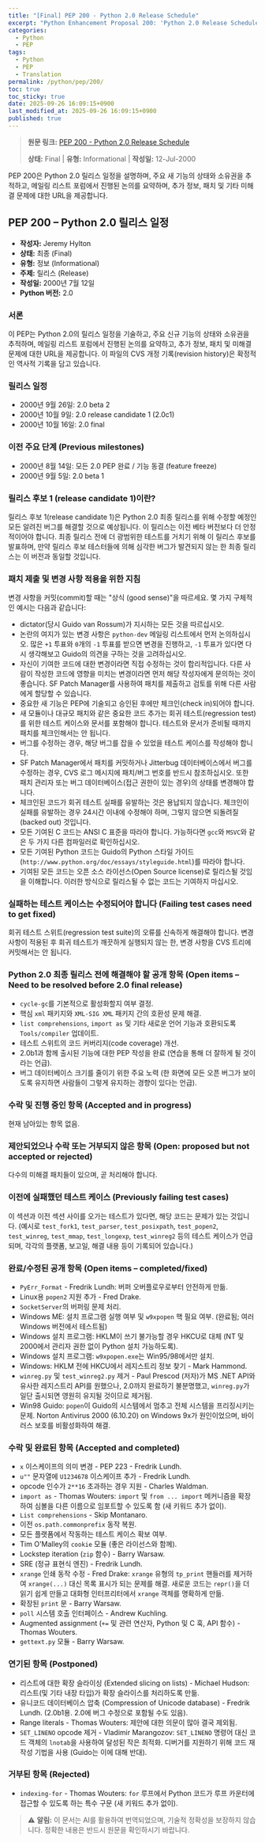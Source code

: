 ```yaml
---
title: "[Final] PEP 200 - Python 2.0 Release Schedule"
excerpt: "Python Enhancement Proposal 200: 'Python 2.0 Release Schedule'에 대한 한국어 번역입니다."
categories:
  - Python
  - PEP
tags:
  - Python
  - PEP
  - Translation
permalink: /python/pep/200/
toc: true
toc_sticky: true
date: 2025-09-26 16:09:15+0900
last_modified_at: 2025-09-26 16:09:15+0900
published: true
---
```

> **원문 링크:** [PEP 200 - Python 2.0 Release Schedule](https://peps.python.org/pep-0200/)
>
> **상태:** Final | **유형:** Informational | **작성일:** 12-Jul-2000


 PEP 200은 Python 2.0 릴리스 일정을 설명하며, 주요 새 기능의 상태와 소유권을 추적하고, 메일링 리스트 포럼에서 진행된 논의를 요약하며, 추가 정보, 패치 및 기타 미해결 문제에 대한 URL을 제공합니다.

## PEP 200 – Python 2.0 릴리스 일정

*   **작성자:** Jeremy Hylton
*   **상태:** 최종 (Final)
*   **유형:** 정보 (Informational)
*   **주제:** 릴리스 (Release)
*   **작성일:** 2000년 7월 12일
*   **Python 버전:** 2.0

### 서론

이 PEP는 Python 2.0의 릴리스 일정을 기술하고, 주요 신규 기능의 상태와 소유권을 추적하며, 메일링 리스트 포럼에서 진행된 논의를 요약하고, 추가 정보, 패치 및 미해결 문제에 대한 URL을 제공합니다. 이 파일의 CVS 개정 기록(revision history)은 확정적인 역사적 기록을 담고 있습니다.

### 릴리스 일정

*   2000년 9월 26일: 2.0 beta 2
*   2000년 10월 9일: 2.0 release candidate 1 (2.0c1)
*   2000년 10월 16일: 2.0 final

### 이전 주요 단계 (Previous milestones)

*   2000년 8월 14일: 모든 2.0 PEP 완료 / 기능 동결 (feature freeze)
*   2000년 9월 5일: 2.0 beta 1

### 릴리스 후보 1 (release candidate 1)이란?

릴리스 후보 1(release candidate 1)은 Python 2.0 최종 릴리스를 위해 수정할 예정인 모든 알려진 버그를 해결할 것으로 예상됩니다. 이 릴리스는 이전 베타 버전보다 더 안정적이어야 합니다. 최종 릴리스 전에 더 광범위한 테스트를 거치기 위해 이 릴리스 후보를 발표하며, 만약 릴리스 후보 테스터들에 의해 심각한 버그가 발견되지 않는 한 최종 릴리스는 이 버전과 동일할 것입니다.

### 패치 제출 및 변경 사항 적용을 위한 지침

변경 사항을 커밋(commit)할 때는 "상식 (good sense)"을 따르세요. 몇 가지 구체적인 예시는 다음과 같습니다:

*   dictator(당시 Guido van Rossum)가 지시하는 모든 것을 따르십시오.
*   논란의 여지가 있는 변경 사항은 `python-dev` 메일링 리스트에서 먼저 논의하십시오. 많은 `+1` 투표와 `0`개의 `-1` 투표를 받으면 변경을 진행하고, `-1` 투표가 있다면 다시 생각해보고 Guido의 의견을 구하는 것을 고려하십시오.
*   자신이 기여한 코드에 대한 변경이라면 직접 수정하는 것이 합리적입니다. 다른 사람이 작성한 코드에 영향을 미치는 변경이라면 먼저 해당 작성자에게 문의하는 것이 좋습니다. SF Patch Manager를 사용하여 패치를 제출하고 검토를 위해 다른 사람에게 할당할 수 있습니다.
*   중요한 새 기능은 PEP에 기술되고 승인된 후에만 체크인(check in)되어야 합니다.
*   새 모듈이나 대규모 패치와 같은 중요한 코드 추가는 회귀 테스트(regression test)를 위한 테스트 케이스와 문서를 포함해야 합니다. 테스트와 문서가 준비될 때까지 패치를 체크인해서는 안 됩니다.
*   버그를 수정하는 경우, 해당 버그를 잡을 수 있었을 테스트 케이스를 작성해야 합니다.
*   SF Patch Manager에서 패치를 커밋하거나 Jitterbug 데이터베이스에서 버그를 수정하는 경우, CVS 로그 메시지에 패치/버그 번호를 반드시 참조하십시오. 또한 패치 관리자 또는 버그 데이터베이스(접근 권한이 있는 경우)의 상태를 변경해야 합니다.
*   체크인된 코드가 회귀 테스트 실패를 유발하는 것은 용납되지 않습니다. 체크인이 실패를 유발하는 경우 24시간 이내에 수정해야 하며, 그렇지 않으면 되돌려질(backed out) 것입니다.
*   모든 기여된 C 코드는 ANSI C 표준을 따라야 합니다. 가능하다면 `gcc`와 `MSVC`와 같은 두 가지 다른 컴파일러로 확인하십시오.
*   모든 기여된 Python 코드는 Guido의 Python 스타일 가이드(`http://www.python.org/doc/essays/styleguide.html`)를 따라야 합니다.
*   기여된 모든 코드는 오픈 소스 라이선스(Open Source license)로 릴리스될 것임을 이해합니다. 이러한 방식으로 릴리스될 수 없는 코드는 기여하지 마십시오.

### 실패하는 테스트 케이스는 수정되어야 합니다 (Failing test cases need to get fixed)

회귀 테스트 스위트(regression test suite)의 오류를 신속하게 해결해야 합니다. 변경 사항이 적용된 후 회귀 테스트가 깨끗하게 실행되지 않는 한, 변경 사항을 CVS 트리에 커밋해서는 안 됩니다.

### Python 2.0 최종 릴리스 전에 해결해야 할 공개 항목 (Open items – Need to be resolved before 2.0 final release)

*   `cycle-gc`를 기본적으로 활성화할지 여부 결정.
*   핵심 `xml` 패키지와 `XML-SIG XML` 패키지 간의 호환성 문제 해결.
*   `list comprehensions`, `import as` 및 기타 새로운 언어 기능과 호환되도록 `Tools/compiler` 업데이트.
*   테스트 스위트의 코드 커버리지(code coverage) 개선.
*   2.0b1과 함께 출시된 기능에 대한 PEP 작성을 완료 (연습을 통해 더 잘하게 될 것이라는 언급).
*   버그 데이터베이스 크기를 줄이기 위한 주요 노력 (한 화면에 모든 오픈 버그가 보이도록 유지하면 사람들이 그렇게 유지하는 경향이 있다는 언급).

### 수락 및 진행 중인 항목 (Accepted and in progress)

현재 남아있는 항목 없음.

### 제안되었으나 수락 또는 거부되지 않은 항목 (Open: proposed but not accepted or rejected)

다수의 미해결 패치들이 있으며, 곧 처리해야 합니다.

### 이전에 실패했던 테스트 케이스 (Previously failing test cases)

이 섹션과 이전 섹션 사이를 오가는 테스트가 있다면, 해당 코드는 문제가 있는 것입니다. (예시로 `test_fork1`, `test_parser`, `test_posixpath`, `test_popen2`, `test_winreg`, `test_mmap`, `test_longexp`, `test_winreg2` 등의 테스트 케이스가 언급되며, 각각의 플랫폼, 보고일, 해결 내용 등이 기록되어 있습니다.)

### 완료/수정된 공개 항목 (Open items – completed/fixed)

*   `PyErr_Format` - Fredrik Lundh: 버퍼 오버플로우로부터 안전하게 만듦.
*   Linux용 `popen2` 지원 추가 - Fred Drake.
*   `SocketServer`의 버퍼링 문제 처리.
*   Windows ME: 설치 프로그램 실행 여부 및 `w9xpopen` 핵 필요 여부. (완료됨; 여러 Windows 버전에서 테스트됨)
*   Windows 설치 프로그램: HKLM이 쓰기 불가능할 경우 HKCU로 대체 (NT 및 2000에서 관리자 권한 없이 Python 설치 가능하도록).
*   Windows 설치 프로그램: `w9xpopen.exe`는 Win95/98에서만 설치.
*   Windows: HKLM 전에 HKCU에서 레지스트리 정보 찾기 - Mark Hammond.
*   `winreg.py` 및 `test_winreg2.py` 제거 - Paul Prescod (저자)가 MS .NET API와 유사한 레지스트리 API를 원했으나, 2.0까지 완료하기 불분명했고, `winreg.py`가 일단 출시되면 영원히 유지될 것이므로 제거됨.
*   Win98 Guido: `popen`이 Guido의 시스템에서 멈추고 전체 시스템을 프리징시키는 문제. Norton Antivirus 2000 (6.10.20) on Windows 9x가 원인이었으며, 바이러스 보호를 비활성화하여 해결.

### 수락 및 완료된 항목 (Accepted and completed)

*   `x` 이스케이프의 의미 변경 - PEP 223 - Fredrik Lundh.
*   `u""` 문자열에 `U1234678` 이스케이프 추가 - Fredrik Lundh.
*   opcode 인수가 `2**16` 초과하는 경우 지원 - Charles Waldman.
*   `import as` - Thomas Wouters: `import` 및 `from ... import` 메커니즘을 확장하여 심볼을 다른 이름으로 임포트할 수 있도록 함 (새 키워드 추가 없이).
*   `List comprehensions` - Skip Montanaro.
*   이전 `os.path.commonprefix` 동작 복원.
*   모든 플랫폼에서 작동하는 테스트 케이스 확보 여부.
*   Tim O'Malley의 `cookie` 모듈 (좋은 라이선스와 함께).
*   Lockstep iteration (`zip` 함수) - Barry Warsaw.
*   SRE (정규 표현식 엔진) - Fredrik Lundh.
*   `xrange` 인쇄 동작 수정 - Fred Drake: `xrange` 유형의 `tp_print` 핸들러를 제거하여 `xrange(...)` 대신 목록 표시가 되는 문제를 해결. 새로운 코드는 `repr()`을 더 읽기 쉽게 만들고 대화형 인터프리터에서 `xrange` 객체를 명확하게 만듦.
*   확장된 `print` 문 - Barry Warsaw.
*   `poll` 시스템 호출 인터페이스 - Andrew Kuchling.
*   Augmented assignment (`+=` 및 관련 연산자, Python 및 C 훅, API 함수) - Thomas Wouters.
*   `gettext.py` 모듈 - Barry Warsaw.

### 연기된 항목 (Postponed)

*   리스트에 대한 확장 슬라이싱 (Extended slicing on lists) - Michael Hudson: 리스트(및 기타 내장 타입)가 확장 슬라이스를 처리하도록 만듦.
*   유니코드 데이터베이스 압축 (Compression of Unicode database) - Fredrik Lundh. (2.0b1용. 2.0에 버그 수정으로 포함될 수도 있음).
*   Range literals - Thomas Wouters: 제안에 대한 의문이 많아 결국 제외됨.
*   `SET_LINENO` opcode 제거 - Vladimir Marangozov: `SET_LINENO` 명령어 대신 코드 객체의 `lnotab`을 사용하여 달성된 작은 최적화. 디버거를 지원하기 위해 코드 재작성 기법을 사용 (Guido는 이에 대해 반대).

### 거부된 항목 (Rejected)

*   `indexing-for` - Thomas Wouters: `for` 루프에서 Python 코드가 루프 카운터에 접근할 수 있도록 하는 특수 구문 (새 키워드 추가 없이).

> ⚠️ **알림:** 이 문서는 AI를 활용하여 번역되었으며, 기술적 정확성을 보장하지 않습니다. 정확한 내용은 반드시 원문을 확인하시기 바랍니다.